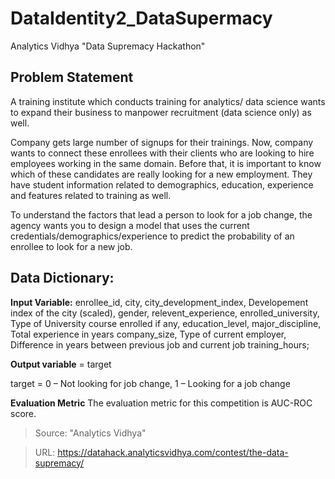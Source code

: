 # DataIdentity2_DataSupermacy

Analytics Vidhya "Data Supremacy Hackathon"

## Problem Statement

A training institute which conducts training for analytics/ data science wants to expand their business to manpower recruitment (data science only) as well. 
 
Company gets large number of signups for their trainings. Now, company wants to connect these enrollees with their clients who are looking to hire employees working in the same domain. Before that, it is important to know which of these candidates are really looking for a new employment. They have student information related to demographics, education, experience and features related to training as well.
 
To understand the factors that lead a person to look for a job change, the agency wants you to design a model that uses the current credentials/demographics/experience to predict the probability of an enrollee to look for a new job.

## Data Dictionary:
 
**Input Variable:** enrollee_id, city, city_development_index, Developement index of the city (scaled), gender, relevent_experience, 
enrolled_university, Type of University course enrolled if any, education_level, major_discipline, Total experience in years
company_size, Type of current employer, Difference in years between previous job and current job training_hours;

**Output variable** = target
 
target = 0 – Not looking for job change, 1 – Looking for a job change

**Evaluation Metric**
The evaluation metric for this competition is AUC-ROC score.


>Source: "Analytics Vidhya"

>URL: https://datahack.analyticsvidhya.com/contest/the-data-supremacy/
